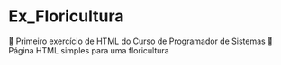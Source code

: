 # Ex_Floricultura
🌸 Primeiro exercício de HTML do Curso de Programador de Sistemas
🌷 Página HTML simples para uma floricultura
